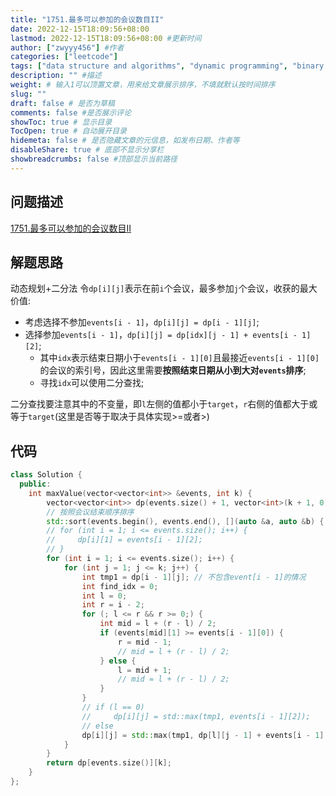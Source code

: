 ```yaml
---
title: "1751.最多可以参加的会议数目II"
date: 2022-12-15T18:09:56+08:00
lastmod: 2022-12-15T18:09:56+08:00 #更新时间
author: ["zwyyy456"] #作者
categories: ["leetcode"]
tags: ["data structure and algorithms", "dynamic programming", "binary search"]
description: "" #描述
weight: # 输入1可以顶置文章，用来给文章展示排序，不填就默认按时间排序
slug: ""
draft: false # 是否为草稿
comments: false #是否展示评论
showToc: true # 显示目录
TocOpen: true # 自动展开目录
hidemeta: false # 是否隐藏文章的元信息，如发布日期、作者等
disableShare: true # 底部不显示分享栏
showbreadcrumbs: false #顶部显示当前路径
---
```

## 问题描述
[1751.最多可以参加的会议数目II](https://leetcode.cn/problems/maximum-number-of-events-that-can-be-attended-ii/)

## 解题思路
动态规划+二分法
令`dp[i][j]`表示在前`i`个会议，最多参加`j`个会议，收获的最大价值:
- 考虑选择不参加`events[i - 1]`，`dp[i][j] = dp[i - 1][j]`;
- 选择参加`events[i - 1]`，`dp[i][j] = dp[idx][j - 1] + events[i - 1][2]`;
    - 其中`idx`表示结束日期小于`events[i - 1][0]`且最接近`events[i - 1][0]`的会议的索引号，因此这里需要**按照结束日期从小到大对`events`排序**;
    - 寻找`idx`可以使用二分查找;

二分查找要注意其中的不变量，即`l`左侧的值都小于`target`，`r`右侧的值都大于或等于`target`(这里是否等于取决于具体实现>=或者>)

## 代码
```cpp
class Solution {
  public:
    int maxValue(vector<vector<int>> &events, int k) {
        vector<vector<int>> dp(events.size() + 1, vector<int>(k + 1, 0));
        // 按照会议结束顺序排序
        std::sort(events.begin(), events.end(), [](auto &a, auto &b) { return a[1] < b[1]; });
        // for (int i = 1; i <= events.size(); i++) {
        //     dp[i][1] = events[i - 1][2];
        // }
        for (int i = 1; i <= events.size(); i++) {
            for (int j = 1; j <= k; j++) {
                int tmp1 = dp[i - 1][j]; // 不包含event[i - 1]的情况
                int find_idx = 0;
                int l = 0;
                int r = i - 2;
                for (; l <= r && r >= 0;) {
                    int mid = l + (r - l) / 2;
                    if (events[mid][1] >= events[i - 1][0]) {
                        r = mid - 1;
                        // mid = l + (r - l) / 2;
                    } else {
                        l = mid + 1;
                        // mid = l + (r - l) / 2;
                    }
                }
                // if (l == 0)
                //     dp[i][j] = std::max(tmp1, events[i - 1][2]);
                // else
                dp[i][j] = std::max(tmp1, dp[l][j - 1] + events[i - 1][2]);
            }
        }
        return dp[events.size()][k];
    }
};
```

